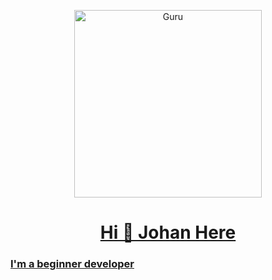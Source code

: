 <p align="center">  
  <a href="https://github.com/Guru322">
    <img alt="Guru" height="300" src="https://avatars.githubusercontent.com/u/106463398?v=4">
    <h1 align="center">Hi 👋 Johan Here</h1>



<h3>
I'm a beginner developer 
</h3>
